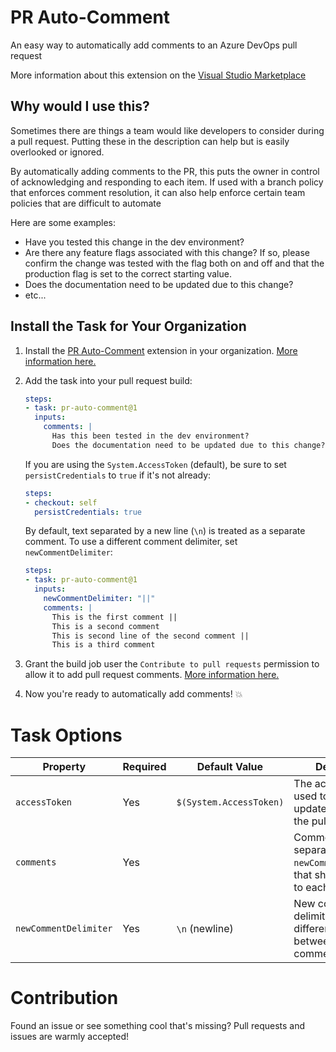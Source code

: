 # PR Auto-Comment
An easy way to automatically add comments to an Azure DevOps pull request

More information about this extension on the [Visual Studio Marketplace](https://marketplace.visualstudio.com/items?itemName=tylermurry.pr-auto-comment)

## Why would I use this?
Sometimes there are things a team would like developers to consider during a pull request.
Putting these in the description can help but is easily overlooked or ignored.

By automatically adding comments to the PR, this puts the owner in control of acknowledging and responding to each item.
If used with a branch policy that enforces comment resolution, it can also help enforce certain team policies that are difficult to automate

Here are some examples:
* Have you tested this change in the dev environment?
* Are there any feature flags associated with this change? If so, please confirm the change was tested with the flag both on and off and that the production flag is set to the correct starting value.
* Does the documentation need to be updated due to this change?
* etc...

## Install the Task for Your Organization
1. Install the [PR Auto-Comment](https://marketplace.visualstudio.com/items?itemName=tylermurry.pr-auto-comment) extension in your organization. [More information here.](https://docs.microsoft.com/en-us/azure/devops/marketplace/install-extension?view=azure-devops&tabs=browser)
1. Add the task into your pull request build:

    ```yml
    steps:
    - task: pr-auto-comment@1
      inputs:
        comments: |
          Has this been tested in the dev environment?
          Does the documentation need to be updated due to this change?
    ```

    If you are using the `System.AccessToken` (default), be sure to set `persistCredentials` to `true` if it's not already:
    ```yml
    steps:
    - checkout: self
      persistCredentials: true
    ```

    By default, text separated by a new line (`\n`) is treated as a separate comment. To use a different comment delimiter, set `newCommentDelimiter`:
    ```yml
    steps:
    - task: pr-auto-comment@1
      inputs:
        newCommentDelimiter: "||"
        comments: |
          This is the first comment ||
          This is a second comment
          This is second line of the second comment ||
          This is a third comment
    ```
1. Grant the build job user the `Contribute to pull requests` permission to allow it to add pull request comments. [More information here.](https://docs.microsoft.com/en-us/azure/devops/organizations/security/set-git-tfvc-repository-permissions?view=azure-devops#set-git-repository-permissions)
1. Now you're ready to automatically add comments! 💥

# Task Options
| Property               | Required | Default Value                       | Description                                                                    |
| -----------------------|----------|-------------------------------------|--------------------------------------------------------------------------------|
| `accessToken`          | Yes      | `$(System.AccessToken)`             | The access token used to retrieve and update comments on the pull requests     |
| `comments`             | Yes      |                                     | Comments, separated by `newCommentDelimiter`, that should be added to each PR. |
| `newCommentDelimiter`  | Yes      | `\n` (newline)                      | New comment delimiter to differentiate between separate comments               |

# Contribution
Found an issue or see something cool that's missing? Pull requests and issues are warmly accepted!
